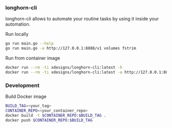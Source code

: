 ### longhorn-cli
longhorn-cli allows to automate your routine tasks by using it inside your automation.

Run locally
```bash
go run main.go --help
go run main.go -a http://127.0.0.1:8888/v1 volumes fstrim
```

Run from container image
```bash
docker run --rm -ti xdesigns/longhorn-cli:latest -h
docker run --rm -ti xdesigns/longhorn-cli:latest -a http://127.0.0.1:8888/v1 volumes fstrim
```

### Development

Build Docker image
```bash
BUILD_TAG=<your_tag>
CONTAINER_REPO=<your_container_repo>
docker build -t $CONTAINER_REPO:$BUILD_TAG .
docker push $CONTAINER_REPO:$BUILD_TAG
```
